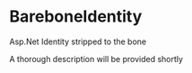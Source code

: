 # BareboneIdentity
Asp.Net Identity stripped to the bone

A thorough description will be provided shortly
